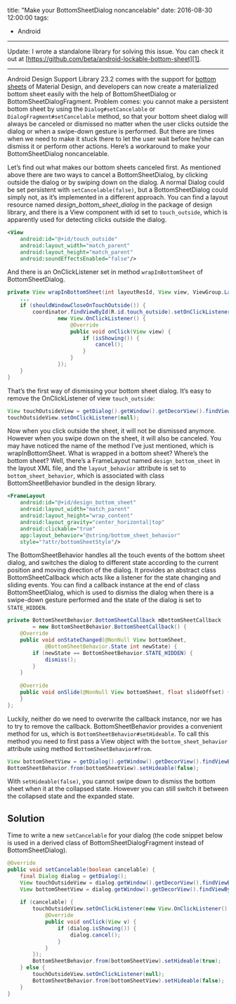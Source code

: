 title: "Make your BottomSheetDialog noncancelable"
date:  2016-08-30 12:00:00
tags:
- Android
---
Update: I wrote a standalone library for solving this issue. You can check it out at [https://github.com/beta/android-lockable-bottom-sheet][1].

- - -

Android Design Support Library 23.2 comes with the support for [bottom sheets][2] of Material Design, and developers can now create a materialized bottom sheet easily with the help of BottomSheetDialog or BottomSheetDialogFragment. Problem comes: you cannot make a persistent bottom sheet by using the `Dialog#setCancelable` or `DialogFragment#setCancelable` method, so that your bottom sheet dialog will always be canceled or dismissed no matter when the user clicks outside the dialog or when a swipe-down gesture is performed. But there are times when we need to make it stuck there to let the user wait before he/she can dismiss it or perform other actions. Here’s a workaround to make your BottomSheetDialog noncancelable.

Let’s find out what makes our bottom sheets canceled first. As mentioned above there are two ways to cancel a BottomSheetDialog, by clicking outside the dialog or by swiping down on the dialog. A normal Dialog could be set persistent with `setCancelable(false)`, but a BottomSheetDialog could simply not, as it’s implemented in a different approach. You can find a layout resource named *design_bottom_sheet_dialog* in the package of design library, and there is a View component with id set to `touch_outside`, which is apparently used for detecting clicks outside the dialog.

```xml design_bottom_sheet_dialog.xml
<View
    android:id="@+id/touch_outside"
    android:layout_width="match_parent"
    android:layout_height="match_parent"
    android:soundEffectsEnabled="false"/>
```

And there is an OnClickListener set in method `wrapInBottomSheet` of BottomSheetDialog.

```java BottomSheetDialog.java
private View wrapInBottomSheet(int layoutResId, View view, ViewGroup.LayoutParams params) {
    ...
    if (shouldWindowCloseOnTouchOutside()) {
        coordinator.findViewById(R.id.touch_outside).setOnClickListener(
                new View.OnClickListener() {
                    @Override
                    public void onClick(View view) {
                        if (isShowing()) {
                            cancel();
                        }
                    }
                });
    }
}
```

That’s the first way of dismissing your bottom sheet dialog. It’s easy to remove the OnClickListener of view `touch_outside`:

```java
View touchOutsideView = getDialog().getWindow().getDecorView().findViewById(android.support.design.R.id.touch\_outside);
touchOutsideView.setOnClickListener(null);
```

Now when you click outside the sheet, it will not be dismissed anymore. However when you swipe down on the sheet, it will also be canceled. You may have noticed the name of the method I’ve just mentioned, which is wrapInBottomSheet. What is wrapped in a bottom sheet? Where’s the bottom sheet? Well, there’s a FrameLayout named `design_bottom_sheet` in the layout XML file, and the `layout_behavior` attribute is set to `bottom_sheet_behavior`, which is associated with class BottomSheetBehavior bundled in the design library.

```xml design_bottom_sheet_dialog.xml
<FrameLayout
    android:id="@+id/design_bottom_sheet"
    android:layout_width="match_parent"
    android:layout_height="wrap_content"
    android:layout_gravity="center_horizontal|top"
    android:clickable="true"
    app:layout_behavior="@string/bottom_sheet_behavior"
    style="?attr/bottomSheetStyle"/>
```

The BottomSheetBehavior handles all the touch events of the bottom sheet dialog, and switches the dialog to different state according to the current position and moving direction of the dialog. It provides an abstract class BottomSheetCallback which acts like a listener for the state changing and sliding events. You can find a callback instance at the end of class BottomSheetDialog, which is used to dismiss the dialog when there is a swipe-down gesture performed and the state of the dialog is set to `STATE_HIDDEN`.

```java BottomSheetDialog.java
private BottomSheetBehavior.BottomSheetCallback mBottomSheetCallback
        = new BottomSheetBehavior.BottomSheetCallback() {
    @Override
    public void onStateChanged(@NonNull View bottomSheet,
            @BottomSheetBehavior.State int newState) {
        if (newState == BottomSheetBehavior.STATE_HIDDEN) {
            dismiss();
        }
    }
    
    @Override
    public void onSlide(@NonNull View bottomSheet, float slideOffset) {
    }
};
```

Luckily, neither do we need to overwrite the callback instance, nor we has to try to remove the callback. BottomSheetBehavior provides a convenient method for us, which is `BottomSheetBehavior#setHideable`. To call this method you need to first pass a View object with the `bottom_sheet_behavior` attribute using method `BottomSheetBehavior#from`.

```java
View bottomSheetView = getDialog().getWindow().getDecorView().findViewById(android.support.design.R.id.design\_bottom\_sheet);
BottomSheetBehavior.from(bottomSheetView).setHideable(false);
```

With `setHideable(false)`, you cannot swipe down to dismiss the bottom sheet when it at the collapsed state. However you can still switch it between the collapsed state and the expanded state.

## Solution

Time to write a new `setCancelable` for your dialog (the code snippet below is used in a derived class of BottomSheetDialogFragment instead of BottomSheetDialog).

```java
@Override
public void setCancelable(boolean cancelable) {
    final Dialog dialog = getDialog();
    View touchOutsideView = dialog.getWindow().getDecorView().findViewById(android.support.design.R.id.touch_outside);
    View bottomSheetView = dialog.getWindow().getDecorView().findViewById(android.support.design.R.id.design_bottom_sheet);
    
    if (cancelable) {
        touchOutsideView.setOnClickListener(new View.OnClickListener() {
            @Override
            public void onClick(View v) {
                if (dialog.isShowing()) {
                    dialog.cancel();
                }
            }
        });
        BottomSheetBehavior.from(bottomSheetView).setHideable(true);
    } else {
        touchOutsideView.setOnClickListener(null);
        BottomSheetBehavior.from(bottomSheetView).setHideable(false);
    }
}
```

[1]: https://github.com/beta/android-lockable-bottom-sheet
[2]: https://material.google.com/components/bottom-sheets.html
